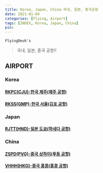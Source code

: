 ```yaml
---
title: Korea, Japan, China-국내, 일본, 중국공항
date: 2021-01-04
categories: [Flying, Airport]
tags: [INDEX, Korea, Japan, China]
pin:
---
```


`FlyingDeuk's`
>국내, 일본, 중국 공항!! <br>

## AIRPORT

### Korea

#### [RKPC(CJU)-한국 제주(제주 공항)](/posts/RKPC-CJU/)

#### [RKSS(GMP)-한국 서울(김포 공항)](/posts/RKSS-GMP/)

### Japan

#### [RJTT(HND)-일본 도쿄(하네다 공항)](/posts/RJTT-HND/)

### China

#### [ZSPD(PVG)-중국 상하이(푸동 공항)](/posts/ZSPD-PVG/)

#### [VHHH(HKG)-중국 홍콩(홍콩 공항)](/posts/VHHH-HKG/)
